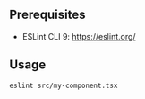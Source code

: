 ## Prerequisites

* ESLint CLI 9: https://eslint.org/

## Usage

```shell
eslint src/my-component.tsx
```